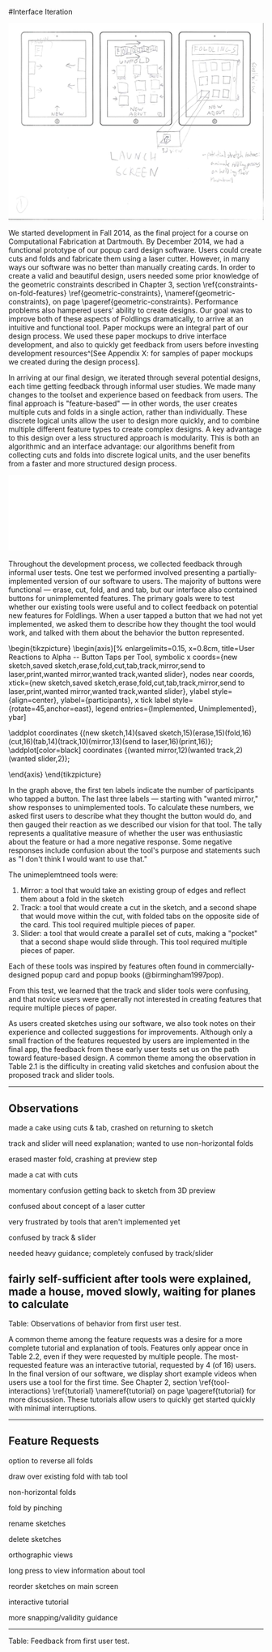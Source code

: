 #Interface Iteration

![Initial mockups showing cards for saved sketches on the main screen.](figures/90_Appendix_UI_Mockups/001.png)

We started development in Fall 2014, as the final project for a course on Computational Fabrication at Dartmouth.  By December 2014, we had a functional prototype of our popup card design software.  Users could create cuts and folds and fabricate them using a laser cutter.  However, in many ways our software was no better than manually creating cards.  In order to create a valid and beautiful design, users needed some prior knowledge of the geometric constraints described in Chapter 3, section \ref{constraints-on-fold-features} \ref{geometric-constraints}, \nameref{geometric-constraints}, on page \pageref{geometric-constraints}.  Performance problems also hampered users' ability to create designs.  Our goal was to improve both of these aspects of Foldlings dramatically, to arrive at an intuitive and functional tool.  Paper mockups were an integral part of our design process. We used these paper mockups to drive interface development, and also to quickly get feedback from users before investing development resources^[See Appendix X: for samples of paper mockups we created during the design process].

In arriving at our final design, we iterated through several potential designs, each time getting feedback through informal user studies.  We made many changes to the toolset and experience based on feedback from users.  The final approach is "feature-based" — in other words, the user creates multiple cuts and folds in a single action, rather than individually.  These discrete logical units allow the user to design more quickly, and to combine multiple different feature types to create complex designs.  A key advantage to this design over a less structured approach is modularity.  This is both an algorithmic and an interface advantage: our algorithms benefit from collecting cuts and folds into discrete logical units, and the user benefits from a faster and more structured design process.

![Left: drawing interface as of December 2014.  Users directly draw cuts and folds.  Right: drawing interface as of August 2015.  Modular, feature-based interface.](figures/31_UI_Interface_Iteration/beforeafterinface.pdf)

Throughout the development process, we collected feedback through informal user tests.  One test we performed involved presenting a partially-implemented version of our software to users.  The majority of buttons were functional — erase, cut, fold, and and tab, but our interface also contained buttons for unimplemented features.  The primary goals were to test whether our existing tools were useful and to collect feedback on potential new features for Foldlings.  When a user tapped a button that we had not yet implemented, we asked them to describe how they thought the tool would work, and talked with them about the behavior the button represented.  

\begin{tikzpicture}
\begin{axis}[%
enlargelimits=0.15,
x=0.8cm,
title=User Reactions to Alpha -- Button Taps per Tool,
 symbolic x coords={new sketch,saved sketch,erase,fold,cut,tab,track,mirror,send to laser,print,wanted mirror,wanted track,wanted slider},
nodes near coords,
xtick={new sketch,saved sketch,erase,fold,cut,tab,track,mirror,send to laser,print,wanted mirror,wanted track,wanted slider},
ylabel style={align=center},
ylabel={participants},
x tick label style={rotate=45,anchor=east},
legend entries={Implemented, Unimplemented},
ybar]


\addplot coordinates {(new sketch,14)(saved sketch,15)(erase,15)(fold,16)(cut,16)(tab,14)(track,10)(mirror,13)(send to laser,16)(print,16)};
\addplot[color=black] coordinates {(wanted mirror,12)(wanted track,2)(wanted slider,2)};

\end{axis}
\end{tikzpicture}

  In the graph above, the first ten labels indicate the number of participants who tapped a button.  The last three labels — starting with "wanted mirror," show responses to unimplemented tools.  To calculate these numbers, we asked first users to describe what they thought the button would do, and then gauged their reaction as we described our vision for that tool.  The tally represents a qualitative measure of whether the user was enthusiastic about the feature or had a more negative response.  Some negative responses include confusion about the tool's purpose and statements such as "I don't think I would want to use that." 
    
The unimeplemtneed tools were:

1. Mirror: a tool that would take an existing group of edges and reflect them about a fold in the sketch
2. Track: a tool that would create a cut in the sketch, and a second shape that would move within the cut, with folded tabs on the opposite side of the card.  This tool required multiple pieces of paper.
3. Slider: a tool that would create a parallel set of cuts, making a "pocket" that a second shape would slide through. This tool required multiple pieces of paper. 

Each of these tools was inspired by features often found in commercially-designed popup card and popup books (@birmingham1997pop).

From this test, we learned that the track and slider tools were confusing, and that novice users were generally not interested in creating features that require multiple pieces of paper.  
 

As users created sketches using our software, we also took notes on their experience and collected suggestions for improvements.  Although only a small fraction of the features requested by users are implemented in the final app, the feedback from these early user tests set us on the path toward feature-based design.  A common theme among the observation in Table 2.1 is the difficulty in creating valid sketches and confusion about the proposed track and slider tools.

-------------------------------------------------------------
Observations
-------------------------------------------------------------
made a cake using cuts & tab, crashed on returning to sketch

track and slider will need explanation; wanted to use non-horizontal folds

erased master fold, crashing at preview step

made a cat with cuts

momentary confusion getting back to sketch from 3D preview

confused about concept of a laser cutter

very frustrated by tools that aren't implemented yet

confused by track & slider

needed heavy guidance; completely confused by track/slider

fairly self-sufficient after tools were explained, made a house, moved slowly, waiting for planes to calculate
-------------------------------------------------------------
Table:  Observations of behavior from first user test.

A common theme among the feature requests was a desire for a more complete tutorial and explanation of tools.  Features only appear once in Table 2.2, even if they were requested by multiple people.  The most-requested feature was an interactive tutorial, requested by 4 (of 16) users.  In the final version of our software, we display short example videos when users use a tool for the first time. See Chapter 2, section \ref{tool-interactions} \ref{tutorial} \nameref{tutorial} on page \pageref{tutorial} for more discussion.  These tutorials allow users to quickly get started quickly with minimal interruptions.

-------------------------------------------------------------
Feature Requests
-------------------------------------------------------------
option to reverse all folds

draw over existing fold with tab tool

non-horizontal folds

fold by pinching

rename sketches

delete sketches

orthographic views

long press to view information about tool

reorder sketches on main screen

interactive tutorial

more snapping/validity guidance

-------------------------------------------------------------
Table:  Feedback from first user test.
